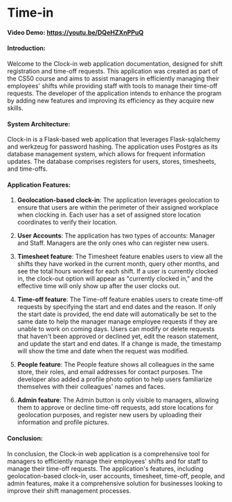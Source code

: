 # Time-in

#### Video Demo: https://youtu.be/DQeHZXnPPuQ

#### Introduction:

Welcome to the Clock-in web application documentation, designed for shift registration and time-off requests. This application was created as part of the CS50 course and aims to assist managers in efficiently managing their employees' shifts while providing staff with tools to manage their time-off requests. The developer of the application intends to enhance the program by adding new features and improving its efficiency as they acquire new skills.

#### System Architecture:

Clock-in is a Flask-based web application that leverages Flask-sqlalchemy and werkzeug for password hashing. The application uses Postgres as its database management system, which allows for frequent information updates. The database comprises registers for users, stores, timesheets, and time-offs.

#### Application Features:

1. **Geolocation-based clock-in**: The application leverages geolocation to ensure that users are within the perimeter of their assigned workplace when clocking in. Each user has a set of assigned store location coordinates to verify their location.

2. **User Accounts**: The application has two types of accounts: Manager and Staff. Managers are the only ones who can register new users.

3. **Timesheet feature**: The Timesheet feature enables users to view all the shifts they have worked in the current month, query other months, and see the total hours worked for each shift. If a user is currently clocked in, the clock-out option will appear as "currently clocked in," and the effective time will only show up after the user clocks out.

4. **Time-off feature**: The Time-off feature enables users to create time-off requests by specifying the start and end dates and the reason. If only the start date is provided, the end date will automatically be set to the same date to help the manager manage employee requests if they are unable to work on coming days. Users can modify or delete requests that haven't been approved or declined yet, edit the reason statement, and update the start and end dates. If a change is made, the timestamp will show the time and date when the request was modified.

5. **People feature**: The People feature shows all colleagues in the same store, their roles, and email addresses for contact purposes. The developer also added a profile photo option to help users familiarize themselves with their colleagues' names and faces.

6. **Admin feature**: The Admin button is only visible to managers, allowing them to approve or decline time-off requests, add store locations for geolocation purposes, and register new users by uploading their information and profile pictures.

#### Conclusion:

In conclusion, the Clock-in web application is a comprehensive tool for managers to efficiently manage their employees' shifts and for staff to manage their time-off requests. The application's features, including geolocation-based clock-in, user accounts, timesheet, time-off, people, and admin features, make it a comprehensive solution for businesses looking to improve their shift management processes.
